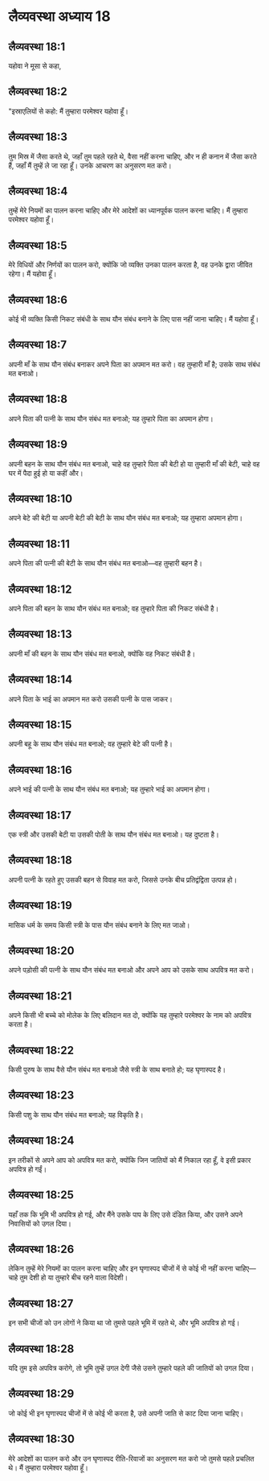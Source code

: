 # लैव्यवस्था अध्याय 18

## लैव्यवस्था 18:1
यहोवा ने मूसा से कहा,

## लैव्यवस्था 18:2
"इस्राएलियों से कहो: मैं तुम्हारा परमेश्वर यहोवा हूँ।

## लैव्यवस्था 18:3
तुम मिस्र में जैसा करते थे, जहाँ तुम पहले रहते थे, वैसा नहीं करना चाहिए, और न ही कनान में जैसा करते हैं, जहाँ मैं तुम्हें ले जा रहा हूँ। उनके आचरण का अनुसरण मत करो।

## लैव्यवस्था 18:4
तुम्हें मेरे नियमों का पालन करना चाहिए और मेरे आदेशों का ध्यानपूर्वक पालन करना चाहिए। मैं तुम्हारा परमेश्वर यहोवा हूँ।

## लैव्यवस्था 18:5
मेरे विधियों और निर्णयों का पालन करो, क्योंकि जो व्यक्ति उनका पालन करता है, वह उनके द्वारा जीवित रहेगा। मैं यहोवा हूँ।

## लैव्यवस्था 18:6
कोई भी व्यक्ति किसी निकट संबंधी के साथ यौन संबंध बनाने के लिए पास नहीं जाना चाहिए। मैं यहोवा हूँ।

## लैव्यवस्था 18:7
अपनी माँ के साथ यौन संबंध बनाकर अपने पिता का अपमान मत करो। वह तुम्हारी माँ है; उसके साथ संबंध मत बनाओ।

## लैव्यवस्था 18:8
अपने पिता की पत्नी के साथ यौन संबंध मत बनाओ; यह तुम्हारे पिता का अपमान होगा।

## लैव्यवस्था 18:9
अपनी बहन के साथ यौन संबंध मत बनाओ, चाहे वह तुम्हारे पिता की बेटी हो या तुम्हारी माँ की बेटी, चाहे वह घर में पैदा हुई हो या कहीं और।

## लैव्यवस्था 18:10
अपने बेटे की बेटी या अपनी बेटी की बेटी के साथ यौन संबंध मत बनाओ; यह तुम्हारा अपमान होगा।

## लैव्यवस्था 18:11
अपने पिता की पत्नी की बेटी के साथ यौन संबंध मत बनाओ—वह तुम्हारी बहन है।

## लैव्यवस्था 18:12
अपने पिता की बहन के साथ यौन संबंध मत बनाओ; वह तुम्हारे पिता की निकट संबंधी है।

## लैव्यवस्था 18:13
अपनी माँ की बहन के साथ यौन संबंध मत बनाओ, क्योंकि वह निकट संबंधी है।

## लैव्यवस्था 18:14
अपने पिता के भाई का अपमान मत करो उसकी पत्नी के पास जाकर।

## लैव्यवस्था 18:15
अपनी बहू के साथ यौन संबंध मत बनाओ; वह तुम्हारे बेटे की पत्नी है।

## लैव्यवस्था 18:16
अपने भाई की पत्नी के साथ यौन संबंध मत बनाओ; यह तुम्हारे भाई का अपमान होगा।

## लैव्यवस्था 18:17
एक स्त्री और उसकी बेटी या उसकी पोती के साथ यौन संबंध मत बनाओ। यह दुष्टता है।

## लैव्यवस्था 18:18
अपनी पत्नी के रहते हुए उसकी बहन से विवाह मत करो, जिससे उनके बीच प्रतिद्वंद्विता उत्पन्न हो।

## लैव्यवस्था 18:19
मासिक धर्म के समय किसी स्त्री के पास यौन संबंध बनाने के लिए मत जाओ।

## लैव्यवस्था 18:20
अपने पड़ोसी की पत्नी के साथ यौन संबंध मत बनाओ और अपने आप को उसके साथ अपवित्र मत करो।

## लैव्यवस्था 18:21
अपने किसी भी बच्चे को मोलेक के लिए बलिदान मत दो, क्योंकि यह तुम्हारे परमेश्वर के नाम को अपवित्र करता है।

## लैव्यवस्था 18:22
किसी पुरुष के साथ वैसे यौन संबंध मत बनाओ जैसे स्त्री के साथ बनाते हो; यह घृणास्पद है।

## लैव्यवस्था 18:23
किसी पशु के साथ यौन संबंध मत बनाओ; यह विकृति है।

## लैव्यवस्था 18:24
इन तरीकों से अपने आप को अपवित्र मत करो, क्योंकि जिन जातियों को मैं निकाल रहा हूँ, वे इसी प्रकार अपवित्र हो गईं।

## लैव्यवस्था 18:25
यहाँ तक कि भूमि भी अपवित्र हो गई, और मैंने उसके पाप के लिए उसे दंडित किया, और उसने अपने निवासियों को उगल दिया।

## लैव्यवस्था 18:26
लेकिन तुम्हें मेरे नियमों का पालन करना चाहिए और इन घृणास्पद चीजों में से कोई भी नहीं करना चाहिए—चाहे तुम देशी हो या तुम्हारे बीच रहने वाला विदेशी।

## लैव्यवस्था 18:27
इन सभी चीजों को उन लोगों ने किया था जो तुमसे पहले भूमि में रहते थे, और भूमि अपवित्र हो गई।

## लैव्यवस्था 18:28
यदि तुम इसे अपवित्र करोगे, तो भूमि तुम्हें उगल देगी जैसे उसने तुम्हारे पहले की जातियों को उगल दिया।

## लैव्यवस्था 18:29
जो कोई भी इन घृणास्पद चीजों में से कोई भी करता है, उसे अपनी जाति से काट दिया जाना चाहिए।

## लैव्यवस्था 18:30
मेरे आदेशों का पालन करो और उन घृणास्पद रीति-रिवाजों का अनुसरण मत करो जो तुमसे पहले प्रचलित थे। मैं तुम्हारा परमेश्वर यहोवा हूँ।
